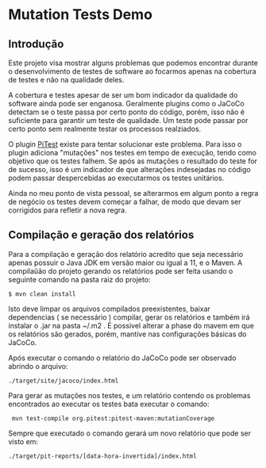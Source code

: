 # Mutation Tests Demo

## Introdução

Este projeto visa mostrar alguns problemas que podemos encontrar durante o desenvolvimento
de testes de software ao focarmos apenas na cobertura de testes e não na qualidade deles.

A cobertura e testes apesar de ser um bom indicador da qualidade do software ainda 
pode ser enganosa. Geralmente plugins como o JaCoCo detectam se o teste passa por certo
ponto do código, porém, isso não é suficiente para garantir um teste de qualidade. Um teste
pode passar por certo ponto sem realmente testar os processos realziados.

O plugin [PiTest](https://pitest.org) existe para tentar solucionar este problema. Para isso
o plugin adiciona "mutações" nos testes em tempo de execução, tendo como objetivo que os testes 
falhem. Se após as mutações o resultado do teste for de sucesso, isso é um indicador de que 
alterações indesejadas no código podem passar despercebidas ao executarmos os testes unitários.

Ainda no meu ponto de vista pessoal, se alterarmos em algum ponto a regra de negócio os testes
devem começar a falhar, de modo que devam ser corrigidos para refletir a nova regra.

## Compilação e geração dos relatórios

Para a compilação e geração dos relatório acredito que seja necessário apenas possuir o 
Java JDK em versão maior ou igual a 11, e o Maven.
A compilaũão do projeto gerando os relatórios pode ser feita usando o seguinte comando na 
pasta raiz do projeto:

    $ mvn clean install

Isto deve limpar os arquivos compilados preexistentes, baixar dependencias ( se necessário )
compilar, gerar os relatórios e também irá instalar o .jar na pasta ~/.m2 . É possivel
alterar a phase do mavem em que os relatórios são gerados, porém, mantive nas configurações 
básicas do JaCoCo.

Após executar o comando o relatório do JaCoCo pode ser observado abrindo o arquivo:
    
    ./target/site/jacoco/index.html

Para gerar as mutações nos testes, e um relatório contendo os problemas encontrados ao executar
os testes bata executar o comando:
    
     mvn test-compile org.pitest:pitest-maven:mutationCoverage

Sempre que executado o comando gerará um novo relatório que pode ser visto em:

    ./target/pit-reports/[data-hora-invertida]/index.html

